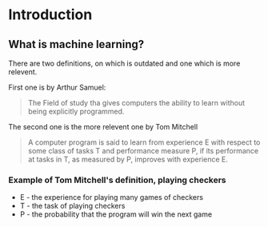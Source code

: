 # Introduction

## What is machine learning?
There are two definitions, on which is outdated and one which is more relevent.

First one is by Arthur Samuel:
>The Field of study tha gives computers the ability to learn without being explicitly programmed.

The second one is the more relevent one by Tom Mitchell
>A computer program is said to learn from experience E with respect to some class of tasks T and performance measure P, if its performance at tasks in T, as measured by P, improves with experience E.

### Example of Tom Mitchell's definition, playing checkers
* E - the experience for playing many games of checkers
* T - the task of playing checkers
* P - the probability that the program will win the next game
